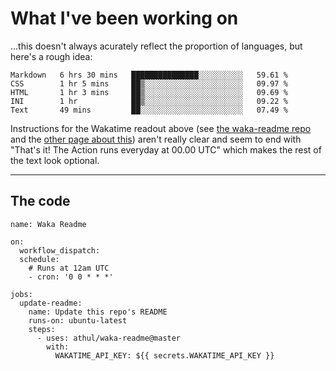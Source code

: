 # What I've been working on

…this doesn't always acurately reflect the proportion of languages, but here's a rough idea:

<!--START_SECTION:waka-->
```text
Markdown   6 hrs 30 mins   ███████████████░░░░░░░░░░   59.61 % 
CSS        1 hr 5 mins     ██▒░░░░░░░░░░░░░░░░░░░░░░   09.97 % 
HTML       1 hr 3 mins     ██▒░░░░░░░░░░░░░░░░░░░░░░   09.69 % 
INI        1 hr            ██▒░░░░░░░░░░░░░░░░░░░░░░   09.22 % 
Text       49 mins         ██░░░░░░░░░░░░░░░░░░░░░░░   07.49 % 
```
<!--END_SECTION:waka-->

Instructions for the Wakatime readout above (see [the waka-readme repo](https://github.com/athul/waka-readme) and the [other page about this](https://github.com/marketplace/actions/waka-readme)) aren't really clear and seem to end with "That's it! The Action runs everyday at 00.00 UTC" which makes the rest of the text look optional.

---

## The code

```
name: Waka Readme

on:
  workflow_dispatch:
  schedule:
    # Runs at 12am UTC
    - cron: '0 0 * * *'

jobs:
  update-readme:
    name: Update this repo's README
    runs-on: ubuntu-latest
    steps:
      - uses: athul/waka-readme@master
        with:
          WAKATIME_API_KEY: ${{ secrets.WAKATIME_API_KEY }}
```
